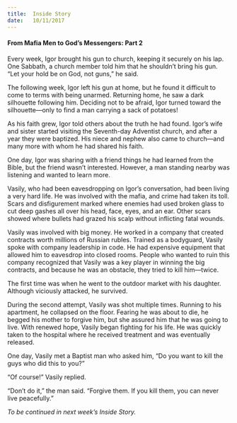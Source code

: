 ```yaml
---
title:  Inside Story
date:   10/11/2017
---
```


#### From Mafia Men to God’s Messengers: Part 2

Every week, Igor brought his gun to church, keeping it securely on his lap. One Sabbath, a church member told him that he shouldn’t bring his gun. “Let your hold be on God, not guns,” he said.

The following week, Igor left his gun at home, but he found it difficult to come to terms with being unarmed. Returning home, he saw a dark silhouette following him. Deciding not to be afraid, Igor turned toward the silhouette—only to find a man carrying a sack of potatoes!

As his faith grew, Igor told others about the truth he had found. Igor’s wife and sister started visiting the Seventh-day Adventist church, and after a year they were baptized. His niece and nephew also came to church—and many more with whom he had shared his faith.

One day, Igor was sharing with a friend things he had learned from the Bible, but the friend wasn’t interested. However, a man standing nearby was listening and wanted to learn more.

Vasily, who had been eavesdropping on Igor’s conversation, had been living a very hard life. He was involved with the mafia, and crime had taken its toll. Scars and disfigurement marked where enemies had used broken glass to cut deep gashes all over his head, face, eyes, and an ear. Other scars showed where bullets had grazed his scalp without inflicting fatal wounds.

Vasily was involved with big money. He worked in a company that created contracts worth millions of Russian rubles. Trained as a bodyguard, Vasily spoke with company leadership in code. He had expensive equipment that allowed him to eavesdrop into closed rooms. People who wanted to ruin this company recognized that Vasily was a key player in winning the big contracts, and because he was an obstacle, they tried to kill him—twice.

The first time was when he went to the outdoor market with his daughter. Although viciously attacked, he survived.

During the second attempt, Vasily was shot multiple times. Running to his apartment, he collapsed on the floor. Fearing he was about to die, he begged his mother to forgive him, but she assured him that he was going to live. With renewed hope, Vasily began fighting for his life. He was quickly taken to the hospital where he received treatment and was eventually released.

One day, Vasily met a Baptist man who asked him, “Do you want to kill the guys who did this to you?”

“Of course!” Vasily replied.

“Don’t do it,” the man said. “Forgive them. If you kill them, you can never live peacefully.”

_To be continued in next week’s Inside Story._